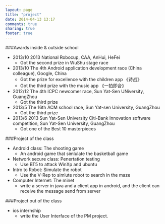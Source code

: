 ```yaml
---
layout: page
title: "project"
date: 2014-04-13 13:17
comments: true
sharing: true
footer: true
---
```



###Awards inside & outside school
- 2013/10 2013 National Robocup, CAA, AnHui, HeFei
	- Got the second prize in WuShu stage race
- 2013/10 The 4th Android application development race (China colleague), Google, China
	- Got the prize for excellence with the children app 《诗战》
	- Got the third prize with the music app 《一拍即合》
- 2012/12 The 4th ICPC newcomer race, Sun Yat-Sen UNiversity, GuangZhou
	- Got the third prize
- 2013/5 The 16th ACM school race, Sun Yat-sen University, GuangZhou
	- Got the third prize
- 2013/6 2013 Sun Yat-Sen University Citi-Bank Innovation software competition, Sun Yat-Sen University, GuangZhou
	- Got one of the Best 10 masterpieces

###Project of the class
- Android class: The shooting game
	- An android game that simlulate the basketball game 
- Network secure class: Penertation testing
	- Use BT5 to attack WinXp and ubuntu
- Intro to Robot: Simulate the robot
	- Use the V-Rep to simlute robot to search in the maze
- Computer Internet: The minet
	- write a server in java and a client app in android, and the client can receive the message send from server

###Project out of the class
- ios internship
	- write the User Interface of the PM project.
